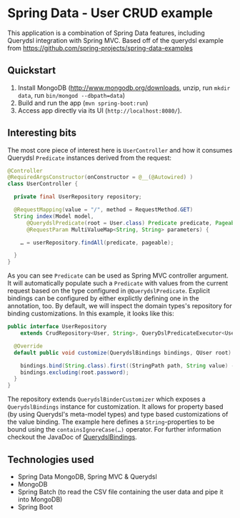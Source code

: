 # Spring Data - User CRUD example

This application is a combination of Spring Data features, including Querydsl integration with Spring MVC. Based off of the querydsl example from https://github.com/spring-projects/spring-data-examples

## Quickstart

1. Install MongoDB (http://www.mongodb.org/downloads, unzip, run `mkdir data`, run `bin/mongod --dbpath=data`)
2. Build and run the app (`mvn spring-boot:run`)
3. Access app directly via its UI (`http://localhost:8080/`).

## Interesting bits

The most core piece of interest here is `UserController` and how it consumes Querydsl `Predicate` instances derived from the request:

```java
@Controller
@RequiredArgsConstructor(onConstructor = @__(@Autowired) )
class UserController {

  private final UserRepository repository;

  @RequestMapping(value = "/", method = RequestMethod.GET)
  String index(Model model,
      @QuerydslPredicate(root = User.class) Predicate predicate, Pageable pageable,
      @RequestParam MultiValueMap<String, String> parameters) {

    … = userRepository.findAll(predicate, pageable);

  }
}
```

As you can see `Predicate` can be used as Spring MVC controller argument. It will automatically populate such a `Predicate` with values from the current request based on the type configured in `@QuerydslPredicate`. Explicit bindings can be configured by either explictly defining one in the annotation, too. By default, we will inspect the domain types's repository for binding customizations. In this example, it looks like this:

```java
public interface UserRepository
    extends CrudRepository<User, String>, QueryDslPredicateExecutor<User>, QuerydslBinderCustomizer<QUser> {

  @Override
  default public void customize(QuerydslBindings bindings, QUser root) {

    bindings.bind(String.class).first((StringPath path, String value) -> path.containsIgnoreCase(value));
    bindings.excluding(root.password);
  }
}
```

The repository extends `QuerydslBinderCustomizer` which exposes a `QuerydslBindings` instance for customization. It allows for property based (by using Querydsl's meta-model types) and type based customizations of the value binding. The example here defines a `String`-properties to be bound using the `containsIgnoreCase(…)` operator. For further information checkout the JavaDoc of [QuerydslBindings](http://docs.spring.io/spring-data/commons/docs/1.11.0.RC1/api/org/springframework/data/querydsl/binding/QuerydslBindings.html).

## Technologies used

- Spring Data MongoDB, Spring MVC & Querydsl
- MongoDB
- Spring Batch (to read the CSV file containing the user data and pipe it into MongoDB)
- Spring Boot
